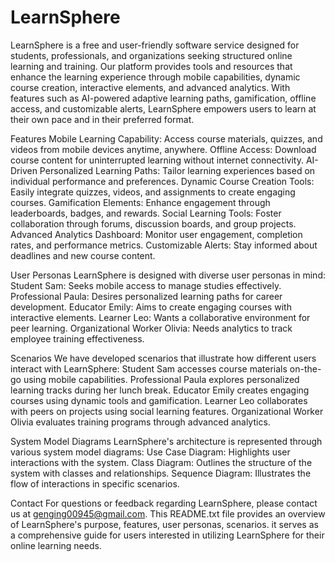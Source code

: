 # LearnSphere
LearnSphere is a free and user-friendly software service designed for students, professionals, and organizations seeking structured online learning and training. Our platform provides tools and resources that enhance the learning experience through mobile capabilities, dynamic course creation, interactive elements, and advanced analytics. With features such as AI-powered adaptive learning paths, gamification, offline access, and customizable alerts, LearnSphere empowers users to learn at their own pace and in their preferred format.

Features
Mobile Learning Capability: Access course materials, quizzes, and videos from mobile devices anytime, anywhere.
Offline Access: Download course content for uninterrupted learning without internet connectivity.
AI-Driven Personalized Learning Paths: Tailor learning experiences based on individual performance and preferences.
Dynamic Course Creation Tools: Easily integrate quizzes, videos, and assignments to create engaging courses.
Gamification Elements: Enhance engagement through leaderboards, badges, and rewards.
Social Learning Tools: Foster collaboration through forums, discussion boards, and group projects.
Advanced Analytics Dashboard: Monitor user engagement, completion rates, and performance metrics.
Customizable Alerts: Stay informed about deadlines and new course content.

User Personas
LearnSphere is designed with diverse user personas in mind:
Student Sam: Seeks mobile access to manage studies effectively.
Professional Paula: Desires personalized learning paths for career development.
Educator Emily: Aims to create engaging courses with interactive elements.
Learner Leo: Wants a collaborative environment for peer learning.
Organizational Worker Olivia: Needs analytics to track employee training effectiveness.

Scenarios
We have developed scenarios that illustrate how different users interact with LearnSphere:
Student Sam accesses course materials on-the-go using mobile capabilities.
Professional Paula explores personalized learning tracks during her lunch break.
Educator Emily creates engaging courses using dynamic tools and gamification.
Learner Leo collaborates with peers on projects using social learning features.
Organizational Worker Olivia evaluates training programs through advanced analytics.

System Model Diagrams
LearnSphere's architecture is represented through various system model diagrams:
Use Case Diagram: Highlights user interactions with the system.
Class Diagram: Outlines the structure of the system with classes and relationships.
Sequence Diagram: Illustrates the flow of interactions in specific scenarios.

Contact
For questions or feedback regarding LearnSphere, please contact us at genging00945@gmail.com. This README.txt file provides an overview of LearnSphere's purpose, features, user personas, scenarios. it serves as a comprehensive guide for users interested in utilizing LearnSphere for their online learning needs.
